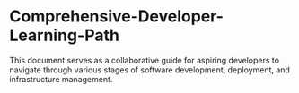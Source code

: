 # Comprehensive-Developer-Learning-Path
This document serves as a collaborative guide for aspiring developers to navigate through various stages of software development, deployment, and infrastructure management.
